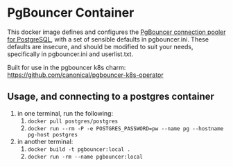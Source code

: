 # PgBouncer Container

This docker image defines and configures the [PgBouncer connection pooler for PostgreSQL](https://www.pgbouncer.org), with a set of sensible defaults in pgbouncer.ini. These defaults are insecure, and should be modified to suit your needs, specifically in pgbouncer.ini and userlist.txt.

Built for use in the pgbouncer k8s charm: https://github.com/canonical/pgbouncer-k8s-operator

## Usage, and connecting to a postgres container

1. in one terminal, run the following:
    1. `docker pull postgres/postgres`
    1. `docker run --rm -P -e POSTGRES_PASSWORD=pw --name pg --hostname pg-host postgres`
1. in another terminal:
    1. `docker build -t pgbouncer:local .`
    1. `docker run -rm --name pgbouncer:local`
